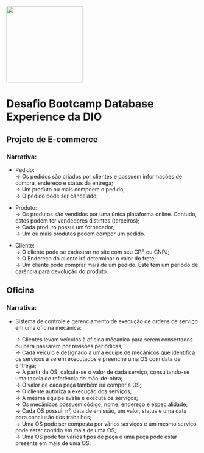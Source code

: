 <img src = "https://github.com/raquel0685/desafio-Bootcamp-DIO-DBExperience/blob/main/db.png" width="200" center>

# Desafio Bootcamp Database Experience da DIO

## Projeto de E-commerce
### Narrativa:

- Pedido:<br/>
  -> Os pedidos são criados por clientes e possuem informações de
compra, endereço e status da entrega;<br/>
  -> Um produto ou mais compoem o pedido;<br/>
  -> O pedido pode ser cancelado;<br/>

- Produto:<br/>
  -> Os produtos são vendidos por uma única plataforma online.
Contudo, estes podem ter vendedores distintos (terceiros);<br/>
  -> Cada produto possui um fornecedor;<br/>
  -> Um ou mais produtos podem compor um pedido.<br/>

- Cliente:<br/>
  -> O cliente pode se cadastrar no site com seu CPF ou CNPJ;<br/>
  -> O Endereço do cliente irá determinar o valor do frete;<br/>
  -> Um cliente pode comprar mais de um pedido. Este tem um período
de carência para devolução do produto.<br/>

## Oficina<br/>
### Narrativa:<br/>

- Sistema de controle e gerenciamento de execução de
ordens de serviço em uma oficina mecânica:<br/>

  -> Clientes levam veículos à oficina mêcanica para serem
consertados ou para passarem por revisões periódicas;<br/>
  -> Cada veículo é designado a uma equipe de mecânicos que
identifica os serviços a serem executados e preenche uma
OS com data de entrega;<br/>
  -> A partir da OS, calcula-se o valor de cada serviço,
consultando-se uma tabela de referência de mão-de-obra;<br/>
  -> O valor de cada peça também irá compor a OS;<br/>
  -> O cliente autoriza a execução dos serviços;<br/>
  -> A mesma equipe avalia e executa os serviços;<br/>
  -> Os mecânicos possuem código, nome, endereço e
especialidade;<br/>
  -> Cada OS possui: n°, data de emissão, um valor, status e uma
data para conclusão dos trabalhos;<br/>
  -> Uma OS pode ser composta por vários serviços e um mesmo
serviço pode estar contido em mais de uma OS;<br/>
  -> Uma OS pode ter vários tipos de peça e uma peça pode
estar presente em mais de uma OS.
